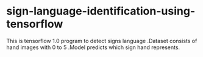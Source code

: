 # sign-language-identification-using-tensorflow
This is tensorflow 1.0 program to detect signs language .Dataset consists of hand images with 0 to 5 .Model predicts which sign hand represents.
